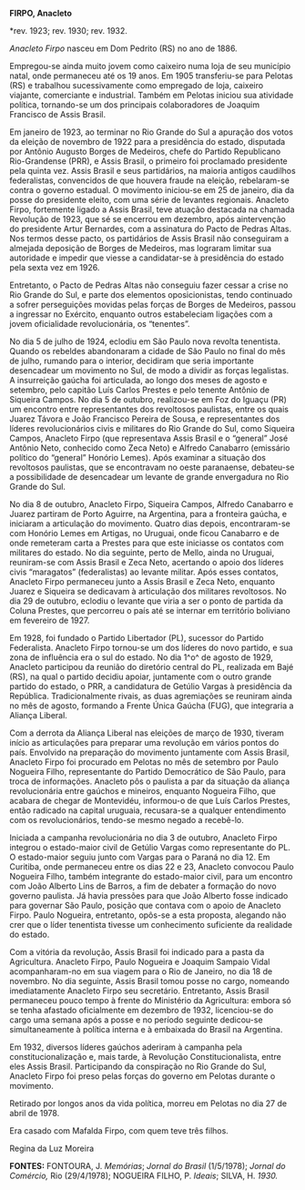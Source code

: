 **FIRPO, Anacleto**

\*rev. 1923; rev. 1930; rev. 1932.

*Anacleto Firpo* nasceu em Dom Pedrito (RS) no ano de 1886.

Empregou-se ainda muito jovem como caixeiro numa loja de seu município
natal, onde permaneceu até os 19 anos. Em 1905 transferiu-se para
Pelotas (RS) e trabalhou sucessivamente como empregado de loja, caixeiro
viajante, comerciante e industrial. Também em Pelotas iniciou sua
atividade política, tornando-se um dos principais colaboradores de
Joaquim Francisco de Assis Brasil.

Em janeiro de 1923, ao terminar no Rio Grande do Sul a apuração dos
votos da eleição de novembro de 1922 para a presidência do estado,
disputada por Antônio Augusto Borges de Medeiros, chefe do Partido
Republicano Rio-Grandense (PRR), e Assis Brasil, o primeiro foi
proclamado presidente pela quinta vez. Assis Brasil e seus partidários,
na maioria antigos caudilhos federalistas, convencidos de que houvera
fraude na eleição, rebelaram-se contra o governo estadual. O movimento
iniciou-se em 25 de janeiro, dia da posse do presidente eleito, com uma
série de levantes regionais. Anacleto Firpo, fortemente ligado a Assis
Brasil, teve atuação destacada na chamada Revolução de 1923, que sé se
encerrou em dezembro, após aintervenção do presidente Artur Bernardes,
com a assinatura do Pacto de Pedras Altas. Nos termos desse pacto, os
partidários de Assis Brasil não conseguiram a almejada deposição de
Borges de Medeiros, mas lograram limitar sua autoridade e impedir que
viesse a candidatar-se à presidência do estado pela sexta vez em 1926.

Entretanto, o Pacto de Pedras Altas não conseguiu fazer cessar a crise
no Rio Grande do Sul, e parte dos elementos oposicionistas, tendo
continuado a sofrer perseguições movidas pelas forças de Borges de
Medeiros, passou a ingressar no Exército, enquanto outros estabeleciam
ligações com a jovem oficialidade revolucionária, os “tenentes”.

No dia 5 de julho de 1924, eclodiu em São Paulo nova revolta tenentista.
Quando os rebeldes abandonaram a cidade de São Paulo no final do mês de
julho, rumando para o interior, decidiram que seria importante
desencadear um movimento no Sul, de modo a dividir as forças legalistas.
A insurreição gaúcha foi articulada, ao longo dos meses de agosto e
setembro, pelo capitão Luís Carlos Prestes e pelo tenente Antônio de
Siqueira Campos. No dia 5 de outubro, realizou-se em Foz do Iguaçu (PR)
um encontro entre representantes dos revoltosos paulistas, entre os
quais Juarez Távora e João Francisco Pereira de Sousa, e representantes
dos líderes revolucionários civis e militares do Rio Grande do Sul, como
Siqueira Campos, Anacleto Firpo (que representava Assis Brasil e o
“general” José Antônio Neto, conhecido como Zeca Neto) e Alfredo
Canabarro (emissário político do “general” Honório Lemes). Após examinar
a situação dos revoltosos paulistas, que se encontravam no oeste
paranaense, debateu-se a possibilidade de desencadear um levante de
grande envergadura no Rio Grande do Sul.

No dia 8 de outubro, Anacleto Firpo, Siqueira Campos, Alfredo Canabarro
e Juarez partiram de Porto Aguirre, na Argentina, para a fronteira
gaúcha, e iniciaram a articulação do movimento. Quatro dias depois,
encontraram-se com Honório Lemes em Artigas, no Uruguai, onde ficou
Canabarro e de onde remeteram carta a Prestes para que este iniciasse os
contatos com militares do estado. No dia seguinte, perto de Mello, ainda
no Uruguai, reuniram-se com Assis Brasil e Zeca Neto, acertando o apoio
dos líderes civis “maragatos” (federalistas) ao levante militar. Após
esses contatos, Anacleto Firpo permaneceu junto a Assis Brasil e Zeca
Neto, enquanto Juarez e Siqueira se dedicavam à articulação dos
militares revoltosos. No dia 29 de outubro, eclodiu o levante que viria
a ser o ponto de partida da Coluna Prestes, que percorreu o país até se
internar em território boliviano em fevereiro de 1927.

Em 1928, foi fundado o Partido Libertador (PL), sucessor do Partido
Federalista. Anacleto Firpo tornou-se um dos líderes do novo partido, e
sua zona de influência era o sul do estado. No dia 1^o^ de agosto de
1929, Anacleto participou da reunião do diretório central do PL,
realizada em Bajé (RS), na qual o partido decidiu apoiar, juntamente com
o outro grande partido do estado, o PRR, a candidatura de Getúlio Vargas
à presidência da República. Tradicionalmente rivais, as duas agremiações
se reuniram ainda no mês de agosto, formando a Frente Única Gaúcha
(FUG), que integraria a Aliança Liberal.

Com a derrota da Aliança Liberal nas eleições de março de 1930, tiveram
início as articulações para preparar uma revolução em vários pontos do
país. Envolvido na preparação do movimento juntamente com Assis Brasil,
Anacleto Firpo foi procurado em Pelotas no mês de setembro por Paulo
Nogueira Filho, representante do Partido Democrático de São Paulo, para
troca de informações. Anacleto pôs o paulista a par da situação da
aliança revolucionária entre gaúchos e mineiros, enquanto Nogueira
Filho, que acabara de chegar de Montevidéu, informou-o de que Luís
Carlos Prestes, então radicado na capital uruguaia, recusara-se a
qualquer entendimento com os revolucionários, tendo-se mesmo negado a
recebê-lo.

Iniciada a campanha revolucionária no dia 3 de outubro, Anacleto Firpo
integrou o estado-maior civil de Getúlio Vargas como representante do
PL. O estado-maior seguiu junto com Vargas para o Paraná no dia 12. Em
Curitiba, onde permaneceu entre os dias 22 e 23, Anacleto convocou Paulo
Nogueira Filho, também integrante do estado-maior civil, para um
encontro com João Alberto Lins de Barros, a fim de debater a formação do
novo governo paulista. Já havia pressões para que João Alberto fosse
indicado para governar São Paulo, posição que contava com o apoio de
Anacleto Firpo. Paulo Nogueira, entretanto, opôs-se a esta proposta,
alegando não crer que o líder tenentista tivesse um conhecimento
suficiente da realidade do estado.

Com a vitória da revolução, Assis Brasil foi indicado para a pasta da
Agricultura. Anacleto Firpo, Paulo Nogueira e Joaquim Sampaio Vidal
acompanharam-no em sua viagem para o Rio de Janeiro, no dia 18 de
novembro. No dia seguinte, Assis Brasil tomou posse no cargo, nomeando
imediatamente Anacleto Firpo seu secretário. Entretanto, Assis Brasil
permaneceu pouco tempo à frente do Ministério da Agricultura: embora só
se tenha afastado oficialmente em dezembro de 1932, licenciou-se do
cargo uma semana após a posse e no período seguinte dedicou-se
simultaneamente à política interna e à embaixada do Brasil na Argentina.

Em 1932, diversos líderes gaúchos aderiram à campanha pela
constitucionalização e, mais tarde, à Revolução Constitucionalista,
entre eles Assis Brasil. Participando da conspiração no Rio Grande do
Sul, Anacleto Firpo foi preso pelas forças do governo em Pelotas durante
o movimento.

Retirado por longos anos da vida política, morreu em Pelotas no dia 27
de abril de 1978.

Era casado com Mafalda Firpo, com quem teve três filhos.

Regina da Luz Moreira

**FONTES:** FONTOURA, J. *Memórias*; *Jornal do Brasil* (1/5/1978);
*Jornal do Comércio,* Rio (29/4/1978); NOGUEIRA FILHO, P. *Ideais*;
SILVA, H. *1930.*
